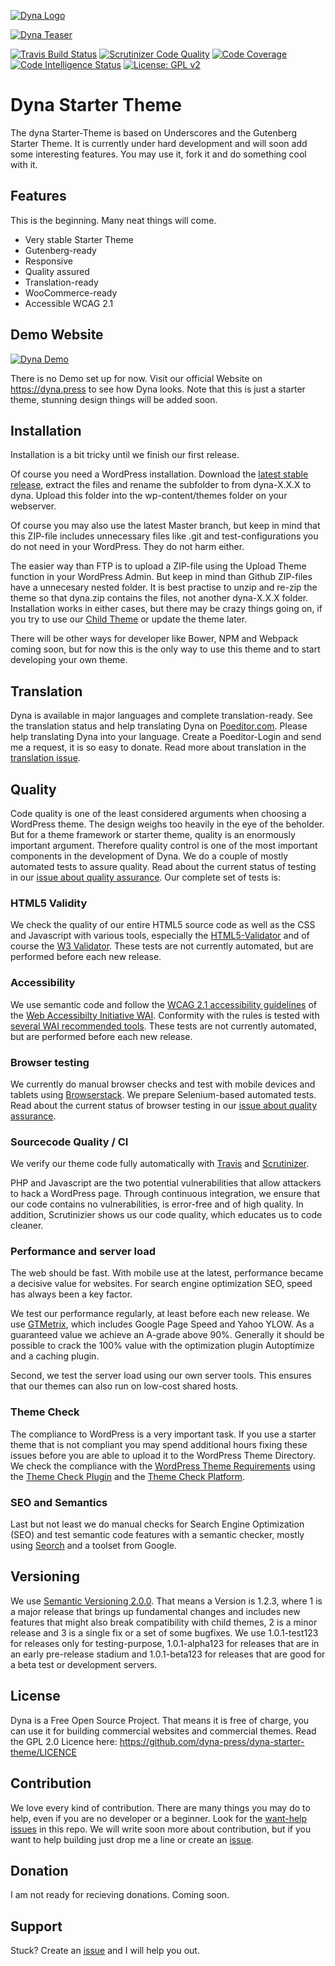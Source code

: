 [![Dyna Logo](https://github.com/dyna-press/dyna-assets/raw/master/dyna-logo-250.png "Dyna Logo")](https://dyna.press)

[![Dyna Teaser](https://github.com/dyna-press/dyna-assets/raw/master/dyna-teaser.jpg "Dyna Teaser")](https://dyna.press)

[![Travis Build Status](https://travis-ci.com/dyna-press/dyna.svg?branch=master)](https://travis-ci.com/dyna-press/dyna) [![Scrutinizer Code Quality](https://scrutinizer-ci.com/g/dyna-press/dyna/badges/quality-score.png?b=master)](https://scrutinizer-ci.com/g/dyna-press/dyna/?branch=master) [![Code Coverage](https://scrutinizer-ci.com/g/dyna-press/dyna/badges/coverage.png?b=master)](https://scrutinizer-ci.com/g/dyna-press/dyna/?branch=master) [![Code Intelligence Status](https://scrutinizer-ci.com/g/dyna-press/dyna/badges/code-intelligence.svg?b=master)](https://scrutinizer-ci.com/code-intelligence) [![License: GPL v2](https://img.shields.io/badge/License-GPL%20v2-blue.svg)](https://www.gnu.org/licenses/old-licenses/gpl-2.0.en.html) 

# Dyna Starter Theme

The dyna Starter-Theme is based on Underscores and the Gutenberg Starter Theme. It is currently under hard development and will soon add some interesting features. You may use it, fork it and do something cool with it.

## Features

This is the beginning. Many neat things will come. 

- Very stable Starter Theme
- Gutenberg-ready
- Responsive
- Quality assured
- Translation-ready
- WooCommerce-ready
- Accessible WCAG 2.1

## Demo Website

[![Dyna Demo](https://github.com/dyna-press/dyna-assets/blob/master/dyna-starter-theme-v010.jpg "Dyna Demo")](https://dyna.press)

There is no Demo set up for now. Visit our official Website on https://dyna.press to see how Dyna looks. Note that this is just a starter theme, stunning design things will be added soon.

## Installation

Installation is a bit tricky until we finish our first release. 

Of course you need a WordPress installation. Download the [latest stable release](https://github.com/dyna-press/dyna/releases), extract the files and rename the subfolder to from dyna-X.X.X to dyna. Upload this folder into the wp-content/themes folder on your webserver.

Of course you may also use the latest Master branch, but keep in mind that this ZIP-file includes unnecessary files like .git and test-configurations you do not need in your WordPress. They do not harm either.

The easier way than FTP is to upload a ZIP-file using the Upload Theme function in your WordPress Admin. But keep in mind than Github ZIP-files have a unnecesary nested folder. It is best practise to unzip and re-zip the theme so that dyna.zip contains the files, not another dyna-X.X.X folder. Installation works in either cases, but there may be crazy things going on, if you try to use our [Child Theme](https://github.com/dyna-press/dyna-child) or update the theme later.

There will be other ways for developer like Bower, NPM and Webpack coming soon, but for now this is the only way to use this theme and to start developing your own theme.

## Translation

Dyna is available in major languages and complete translation-ready. See the translation status and help translating Dyna on [Poeditor.com](https://poeditor.com/join/project/t3gmD1eDOu). Please help translating Dyna into your language. Create a Poeditor-Login and send me a request, it is so easy to donate. Read more about translation in the [translation issue](https://github.com/dyna-press/dyna/issues/25).

## Quality

Code quality is one of the least considered arguments when choosing a WordPress theme. The design weighs too heavily in the eye of the beholder. But for a theme framework or starter theme, quality is an enormously important argument. Therefore quality control is one of the most important components in the development of Dyna. We do a couple of mostly automated tests to assure quality. Read about the current status of testing in our [issue about quality assurance](https://github.com/dyna-press/dyna/issues/24). Our complete set of tests is:

### HTML5 Validity

We check the quality of our entire HTML5 source code as well as the CSS and Javascript with various tools, especially the  [HTML5-Validator](https://html5.validator.nu/) and of course the [W3 Validator](https://validator.w3.org/nu/). These tests are not currently automated, but are performed before each new release.

### Accessibility

We use semantic code and follow the [WCAG 2.1 accessibility guidelines](https://www.w3.org/TR/WCAG21/) of the [Web Accessibilty Initiative WAI](https://www.w3.org/WAI/). Conformity with the rules is tested with [several WAI recommended tools](https://www.w3.org/WAI/ER/tools/). These tests are not currently automated, but are performed before each new release.

### Browser testing

We currently do manual browser checks and test with mobile devices and tablets using [Browserstack](https://www.browserstack.com/). We prepare Selenium-based automated tests. Read about the current status of browser testing in our [issue about quality assurance](https://github.com/dyna-press/dyna/issues/24).

### Sourcecode Quality / CI 

We verify our theme code fully automatically with [Travis](https://travis-ci.com/dyna-press/dyna-starter-theme) and [Scrutinizer](https://scrutinizer-ci.com/g/dyna-press/dyna/).

PHP and Javascript are the two potential vulnerabilities that allow attackers to hack a WordPress page. Through continuous integration, we ensure that our code contains no vulnerabilities, is error-free and of high quality. In addition, Scrutinizier shows us our code quality, which educates us to code cleaner.

### Performance and server load

The web should be fast. With mobile use at the latest, performance became a decisive value for websites. For search engine optimization SEO, speed has always been a key factor.

We test our performance regularly, at least before each new release. We use [GTMetrix](https://gtmetrix.com/), which includes Google Page Speed and Yahoo YLOW. As a guaranteed value we achieve an A-grade above 90%. Generally it should be possible to crack the 100% value with the optimization plugin Autoptimize and a caching plugin.

Second, we test the server load using our own server tools. This ensures that our themes can also run on low-cost shared hosts.

### Theme Check

The compliance to WordPress is a very important task. If you use a starter theme that is not compliant you may spend additional hours fixing these issues before you are able to upload it to the WordPress Theme Directory. We check the compliance with the [WordPress Theme Requirements](https://make.wordpress.org/themes/handbook/review/) using the [Theme Check Plugin](https://de.wordpress.org/plugins/theme-check/) and the [Theme Check Platform](http://themecheck.org).

### SEO and Semantics

Last but not least we do manual checks for Search Engine Optimization (SEO) and test semantic code features with a semantic checker, mostly using [Seorch](https://seorch.eu/) and a toolset from Google.

## Versioning

We use [Semantic Versioning 2.0.0](https://semver.org/). That means a Version is 1.2.3, where 1 is a major release that brings up fundamental changes and includes new features that might also break compatibility with child themes, 2 is a minor release and 3 is a single fix or a set of some bugfixes. We use 1.0.1-test123 for releases only for testing-purpose, 1.0.1-alpha123 for releases that are in an early pre-release stadium and 1.0.1-beta123 for releases that are good for a beta test or development servers.

## License

Dyna is a Free Open Source Project. That means it is free of charge, you can use it for building commercial websites and commercial themes. Read the GPL 2.0 Licence here: https://github.com/dyna-press/dyna-starter-theme/LICENCE

## Contribution

We love every kind of contribution. There are many things you may do to help, even if you are no developer or a beginner. Look for the [want-help issues](https://github.com/dyna-press/dyna/labels/want-help) in this repo. We will write soon more about contribution, but if you want to help building just drop me a line or create an [issue](https://github.com/dyna-press/dyna/issues).

## Donation

I am not ready for recieving donations. Coming soon.

## Support

Stuck? Create an [issue](https://github.com/dyna-press/dyna/issues) and I will help you out.
